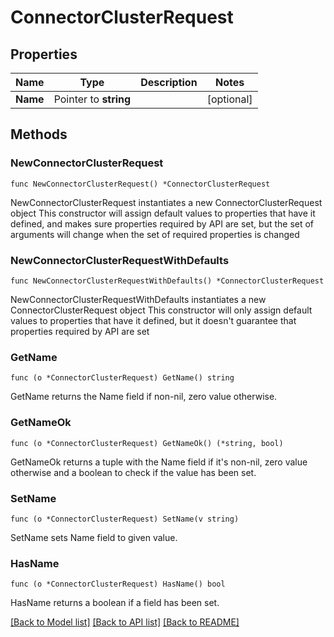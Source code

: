 # ConnectorClusterRequest

## Properties

Name | Type | Description | Notes
------------ | ------------- | ------------- | -------------
**Name** | Pointer to **string** |  | [optional] 


## Methods

### NewConnectorClusterRequest

`func NewConnectorClusterRequest() *ConnectorClusterRequest`

NewConnectorClusterRequest instantiates a new ConnectorClusterRequest object
This constructor will assign default values to properties that have it defined,
and makes sure properties required by API are set, but the set of arguments
will change when the set of required properties is changed

### NewConnectorClusterRequestWithDefaults

`func NewConnectorClusterRequestWithDefaults() *ConnectorClusterRequest`

NewConnectorClusterRequestWithDefaults instantiates a new ConnectorClusterRequest object
This constructor will only assign default values to properties that have it defined,
but it doesn't guarantee that properties required by API are set


### GetName

`func (o *ConnectorClusterRequest) GetName() string`

GetName returns the Name field if non-nil, zero value otherwise.

### GetNameOk

`func (o *ConnectorClusterRequest) GetNameOk() (*string, bool)`

GetNameOk returns a tuple with the Name field if it's non-nil, zero value otherwise
and a boolean to check if the value has been set.

### SetName

`func (o *ConnectorClusterRequest) SetName(v string)`

SetName sets Name field to given value.

### HasName

`func (o *ConnectorClusterRequest) HasName() bool`

HasName returns a boolean if a field has been set.



[[Back to Model list]](../README.md#documentation-for-models) [[Back to API list]](../README.md#documentation-for-api-endpoints) [[Back to README]](../README.md)

